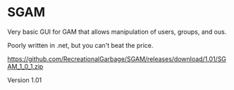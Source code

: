 # SGAM
Very basic GUI for GAM that allows manipulation of users, groups, and ous.

Poorly written in .net, but you can't beat the price.

https://github.com/RecreationalGarbage/SGAM/releases/download/1.01/SGAM_1_0_1.zip

Version 1.01

